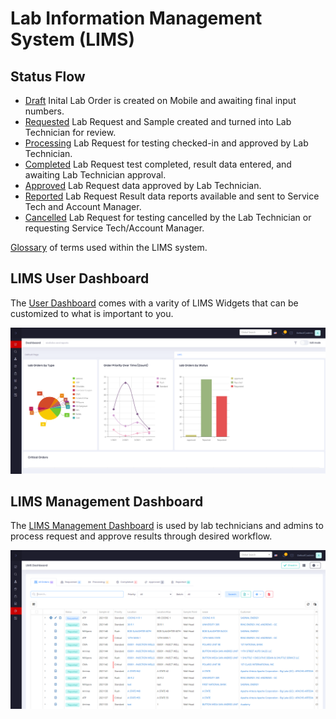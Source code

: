 ﻿# Lab Information Management System (LIMS)

## Status Flow

* [Draft](LabOrderStatus/Draft-Lab-Order.md) Inital Lab Order is created on Mobile and awaiting final input numbers.
* [Requested](Create-Lab-Order.md) Lab Request and Sample created and turned into Lab Technician for review.
* [Processing](LabOrderStatus/CheckIn-Lab-Order.md) Lab Request for testing checked-in and approved by Lab Technician.
* [Completed](LabOrderStatus/Complete-Lab-Order.md) Lab Request test completed, result data entered, and awaiting Lab Technician approval.
* [Approved](LabOrderStatus/Approve-Lab-Order.md) Lab Request data approved by Lab Technician.
* [Reported](LabOrderStatus/Report-Lab-Order.md) Lab Request Result data reports available and sent to Service Tech and Account Manager.
* [Cancelled](LabOrderStatus/Cancel-Lab-Order.md) Lab Request for testing cancelled by the Lab Technician or requesting Service Tech/Account Manager.


[Glossary](Glossary.md) of terms used within the LIMS system.

## LIMS User Dashboard
The [User Dashboard](../Tutorials/User-Dashboard-Edit.md) comes with a varity of LIMS Widgets that can be customized to what is important to you.

![image-lims-dashboard](images/LIMSDashboard.PNG)

## LIMS Management Dashboard
The [LIMS Management Dashboard](LIMS-Management-Dashboard.md) is used by lab technicians and admins to process request and approve results through desired workflow.

![image-lims-grid](images/LIMSGrid.PNG)